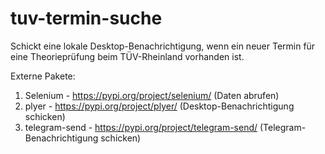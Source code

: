 # tuv-termin-suche
Schickt eine lokale Desktop-Benachrichtigung, wenn ein neuer Termin für eine Theorieprüfung beim TÜV-Rheinland vorhanden ist.

Externe Pakete: 
1. Selenium - https://pypi.org/project/selenium/ (Daten abrufen)
2. plyer - https://pypi.org/project/plyer/ (Desktop-Benachrichtigung schicken)
3. telegram-send - https://pypi.org/project/telegram-send/ (Telegram-Benachrichtigung schicken)
